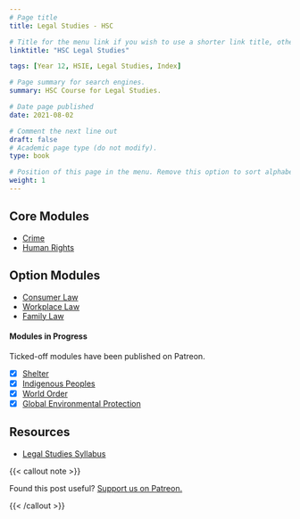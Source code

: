 ```yaml
---
# Page title
title: Legal Studies - HSC

# Title for the menu link if you wish to use a shorter link title, otherwise remove this option.
linktitle: "HSC Legal Studies"

tags: [Year 12, HSIE, Legal Studies, Index]

# Page summary for search engines.
summary: HSC Course for Legal Studies.

# Date page published
date: 2021-08-02

# Comment the next line out
draft: false
# Academic page type (do not modify).
type: book

# Position of this page in the menu. Remove this option to sort alphabetically.
weight: 1
---
```


## Core Modules

- [Crime](core-1/)
- [Human Rights](core-2/)

## Option Modules

- [Consumer Law](consumer/)
- [Workplace Law](workplace/)
- [Family Law](family/)

#### Modules in Progress

Ticked-off modules have been published on Patreon.

- [x] [Shelter](https://www.patreon.com/posts/legal-studies-72906801)
- [x] [Indigenous Peoples](https://www.patreon.com/posts/indigenous-hsc-72938596)
- [x] [World Order](https://www.patreon.com/posts/world-order-hsc-72984623)
- [x] [Global Environmental Protection](https://www.patreon.com/posts/global-hsc-legal-73039623)

## Resources

- [Legal Studies Syllabus](syllabus/)

{{< callout note >}}

Found this post useful? [Support us on Patreon.](https://patreon.com/hscone/)

{{< /callout >}}
